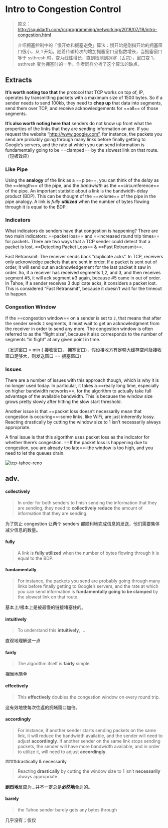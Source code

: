 # Intro to Congestion Control

> 原文：http://squidarth.com/rc/programming/networking/2018/07/18/intro-congestion.html
>
> 介绍拥塞控制中的「慢开始和拥塞避免」算法：慢开始是刚指开始的拥塞窗口很小，从 1 开始，随着传输轮次的增加拥塞窗口呈指数增长，当拥塞窗口等于 ssthresh 时，变为线性增长，直到检测到拥塞（丢包），窗口变 1，ssthresh 变为拥塞时的一半。作者同样分析了这个算法的缺点。

## Extracts

**It’s worth noting too that** the protocol that TCP works on top of, IP, operates by transmitting packets with a maximum size of 1500 bytes. So if a sender needs to send 100kb, they need to **chop up** that data into segments, send them over TCP, and receive acknowledgements for ==all== of those segments.

**It’s also worth noting here that** senders do not know up front what the properties of the links that they are sending information on are. If you request the website “http://www.google.com”, for instance, the packets you send are probably going through many links before finally getting to Google’s servers, and the rate at which you can send information is fundamentally going to be ==clamped== by the slowest link on that route. （短板效应）

### Like Pipe

Using the **analogy** of the link as a ==pipe==, you can think of the *delay* as the ==length== of the pipe, and the *bandwidth* as the ==circumference== of the pipe. An important statistic about a link is the bandwidth-delay product (BDP). This can be thought of the ==volume== of the pipe in the pipe analogy. A link is *fully **utilized*** when the number of bytes flowing through it is equal to the BDP. 

### Indicators

What indicators do senders have that congestion is happening? There are two main indicators: ==packet loss== and ==increased round trip times== for packets. There are two ways that a TCP sender could detect that a packet is lost. ==Detecting Packet Loss== & ==Fast Retransmit==.

Fast Retransmit: The receiver sends back “duplicate acks”. In TCP, receivers only acknowledge packets that are sent in order. If a packet is sent out of order, it will send out an acknowledgement for the last packet it saw in order. So, if a receiver has received segments 1,2, and 3, and then receives segment #5, it will ack segment #3 again, because #5 came in out of order. In Tahoe, if a sender receives 3 duplicate acks, it considers a packet lost. This is considered “Fast Retransmit”, because it doesn’t wait for the timeout to happen.

### Congestion Window

 If the ==congestion window== on a sender is set to `2`, that means that after the sender sends `2` segments, it must wait to get an acknowledgment from the receiver in order to send any more. The congestion window is often referred to as the “flight size”, because it also corresponds to the number of segments “in flight” at any given point in time.

（发送窗口 = min { 接收窗口， 拥塞窗口}，假设接收方有足够大缓存空间及接收窗口足够大，则发送窗口 == 拥塞窗口）

### Issues

There are a number of issues with this approach though, which is why it is no longer used today. In particular, it takes a ==really long time, especially on higher bandwidth networks==, for the algorithm to actually take full advantage of the available bandwidth. This is because the window size grows pretty slowly after hitting the slow start threshold.

Another issue is that ==packet loss doesn’t necessarily mean that congestion is occuring==–some links, like WiFi, are just inherently lossy. Reacting drastically by cutting the window size to 1 isn’t necessarily always appropriate.

A final issue is that this algorithm uses packet loss as the indicator for whether there’s congestion. ==If the packet loss is happening due to congestion, you are already too late==–the window is too high, and you need to let the queues drain.

![tcp-tahoe-reno](assets/tcp-tahoe-reno.png)

## adv.

#### collectively 

> In order for both senders to finish sending the information that they are sending, they need to **collectively** **reduce** the amount of information that they are sending.

为了防止 congestion 让两个 senders 都顺利地完成信息的发送，他们需要集体减少信息的数量。

#### fully

> A link is **fully utilized** when the number of bytes flowing through it is equal to the BDP.

#### fundamentally

> For instance, the packets you send are probably going through many links before finally getting to Google’s servers, and the rate at which you can send information is **fundamentally going to be clamped** by the slowest link on that route.

基本上/根本上是被最慢的链接堵塞住的。

#### intuitively

> To understand this **intuitively**, ...

直观地理解这一点

#### fairly

> The algorithm itself is **fairly** simple.

相当地简单

#### effectively

> This **effectively** doubles the congestion window on every round trip. 

这有效地使每次往返的拥堵窗口加倍。

#### accordingly

> For instance, if another sender starts sending packets on the same link, it will reduce the bandwidth available, and the sender will need to adjust **accordingly**. If another sender on the same link stops sending packets, the sender will have more bandwidth available, and in order to utilize it, will need to adjust **accordingly**.

####drastically & necessarily

> Reacting **drastically** by cutting the window size to 1 isn’t **necessarily** always appropriate.

**剧烈地**反应为...并不一定总是**必然地**合适的。

#### barely

> the Tahoe sender barely gets any bytes through

几乎没有；仅仅